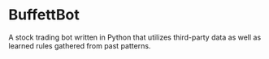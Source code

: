 # BuffettBot
A stock trading bot written in Python that utilizes third-party data as well as learned rules gathered from past patterns.
